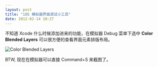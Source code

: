 ```yaml
---
layout: post
title: "iOS 模拟器界面调试小工具"
date: 2012-02-14 10:27
---
```


不知道 Xcode 什么时候添加进来的功能，在模拟器 Debug 菜单下选中 **Color Blended Layers** 可以很方便的查看界面元素排版布局。

![Color Blended Layers](https://i.loli.net/2019/04/29/5cc695e75dd34.jpg)

BTW, 现在在模拟器可以直接 Command+S 来截图了。
